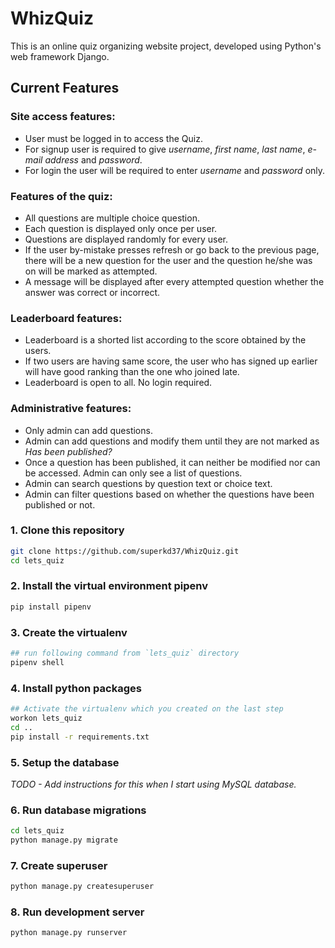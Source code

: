 # WhizQuiz

This is an online quiz organizing website project, developed using Python's web framework Django.<br>

## Current Features

### Site access features:

* User must be logged in to access the Quiz.
* For signup user is required to give *username*, *first name*, *last name*, *e-mail address* and *password*.
* For login the user will be required to enter *username* and *password* only.

### Features of the quiz:

* All questions are multiple choice question.
* Each question is displayed only once per user.
* Questions are displayed randomly for every user.
* If the user by-mistake presses refresh or go back to the previous page, there will be a new question for the user and the 
  question he/she was on will be marked as attempted.
* A message will be  displayed after every attempted question whether the answer was correct or incorrect.


### Leaderboard features:

* Leaderboard is a shorted list according to the score obtained by the users.
* If two users are having same score, the user who has signed up earlier will have good ranking than the one who joined late.
* Leaderboard is open to all. No login required.

### Administrative features:

* Only admin can add questions.
* Admin can add questions and modify them until they are not marked as *Has been published?*
* Once a question has been published, it can neither be modified nor can be accessed. Admin can only see a list of questions.
* Admin can search questions by question text or choice text.
* Admin can filter questions based on whether the questions have been published or not.


### 1. Clone this repository
```bash
git clone https://github.com/superkd37/WhizQuiz.git
cd lets_quiz
```

### 2. Install the virtual environment pipenv
```bash
pip install pipenv
```
### 3. Create the virtualenv
```bash
## run following command from `lets_quiz` directory
pipenv shell
```

### 4. Install python packages
```bash
## Activate the virtualenv which you created on the last step
workon lets_quiz
cd ..
pip install -r requirements.txt
```

### 5. Setup the database
*TODO - Add instructions for this when I start using MySQL database.*

### 6. Run database migrations
```bash
cd lets_quiz
python manage.py migrate
```

### 7. Create superuser
```bash
python manage.py createsuperuser
```

### 8. Run development server
```bash
python manage.py runserver
```
